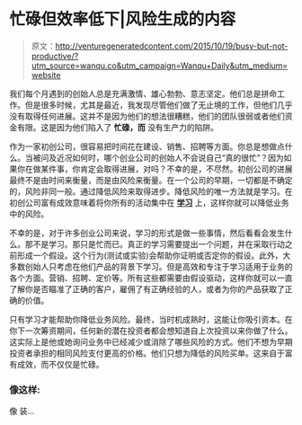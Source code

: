 # 忙碌但效率低下|风险生成的内容

> 原文：<http://venturegeneratedcontent.com/2015/10/19/busy-but-not-productive/?utm_source=wanqu.co&utm_campaign=Wanqu+Daily&utm_medium=website>



我们每个月遇到的创始人总是充满激情、雄心勃勃、意志坚定。他们总是拼命工作。但是很多时候，尤其是最近，我发现尽管他们做了无止境的工作，但他们几乎没有取得任何进展。这并不是因为他们的想法很糟糕，他们的团队很弱或者他们资金有限。这是因为他们陷入了 **忙碌，而** 没有生产力的陷阱。

作为一家初创公司，很容易把时间花在建设、销售、招聘等方面。你总是想做点什么。当被问及近况如何时，哪个创业公司的创始人不会说自己“真的很忙”？因为如果你在做某件事，你肯定会取得进展，对吗？不幸的是，不尽然。初创公司的进展最终不是由时间来衡量，而是由风险来衡量。在一个公司的早期，一切都是不确定的，风险非同一般。通过降低风险来取得进步。降低风险的唯一方法就是学习。在初创公司富有成效意味着将你所有的活动集中在 [**学习**](https://venturegeneratedcontent.com/2014/02/18/know-what-youve-learned-not-what-youve-done/) 上，这样你就可以降低业务中的风险。

不幸的是，对于许多创业公司来说，学习的形式是做一些事情，然后看看会发生什么。那不是学习。那只是忙而已。真正的学习需要提出一个问题，并在采取行动之前形成一个假设。这个行为(测试或实验)会帮助你证明或否定你的假设。此外，大多数创始人只考虑在他们产品的背景下学习。但是高效和专注于学习适用于业务的各个方面。营销、招聘、定价等。所有这些都需要由假设驱动，这样你就可以一直了解你是否瞄准了正确的客户，雇佣了有正确经验的人，或者为你的产品获取了正确的价值。

只有学习才能帮助你降低业务风险。最终，当时机成熟时，这能让你吸引资本。在你下一次筹资期间，任何新的潜在投资者都会想知道自上次投资以来你做了什么。这实际上是他或她询问业务中已经减少或消除了哪些风险的方式。他们不想为早期投资者承担的相同风险支付更高的价格。他们只想为降低的风险买单。这来自于富有成效，而不仅仅是忙碌。

### 像这样:

像 装...

